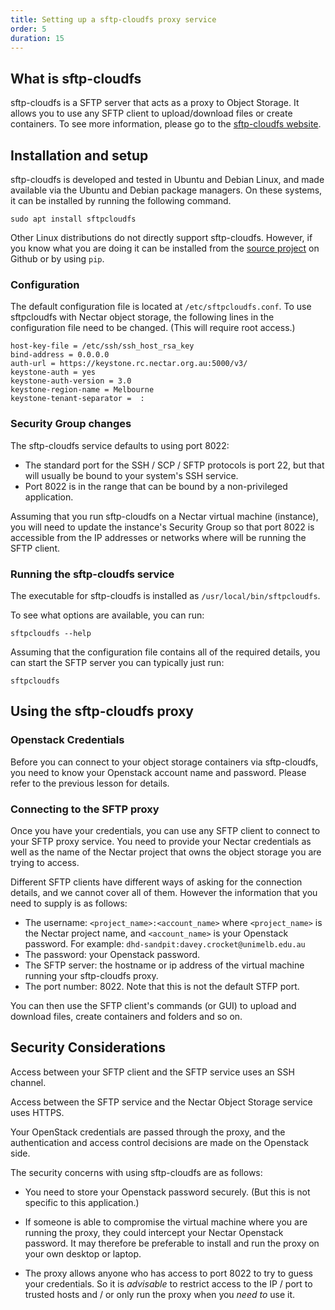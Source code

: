 ```yaml
---
title: Setting up a sftp-cloudfs proxy service
order: 5
duration: 15
---
```


## What is sftp-cloudfs

sftp-cloudfs is a SFTP server that acts as a proxy to Object Storage.  It
allows you to use any SFTP client to upload/download files or create
containers.  To see more information, please go to the
[sftp-cloudfs website](https://github.com/Memset/sftpcloudfs).

## Installation and setup

sftp-cloudfs is developed and tested in Ubuntu and Debian Linux, and made
available via the Ubuntu and Debian package managers.  On these systems,
it can be installed by running the following command.


```
sudo apt install sftpcloudfs
```

Other Linux distributions do not directly support sftp-cloudfs.  However,
if you know what you are doing it can be installed from the
[source project](https://github.com/memset/sftpcloudfs) on Github or
by using `pip`.

### Configuration

The default configuration file is located at `/etc/sftpcloudfs.conf`.  To
use sftpcloudfs with Nectar object storage, the following lines in the
configuration file need to be changed.  (This will require root access.)
  
```shell
host-key-file = /etc/ssh/ssh_host_rsa_key
bind-address = 0.0.0.0
auth-url = https://keystone.rc.nectar.org.au:5000/v3/
keystone-auth = yes
keystone-auth-version = 3.0
keystone-region-name = Melbourne
keystone-tenant-separator =  :
```

### Security Group changes

The sftp-cloudfs service defaults to using port 8022:

- The standard port for the SSH / SCP / SFTP protocols is port 22, but
  that will usually be bound to your system's SSH service.
- Port 8022 is in the range that can be bound by a non-privileged
  application.

Assuming that you run sftp-cloudfs on a Nectar virtual machine (instance),
you will need to update the instance's Security Group so that port 8022
is accessible from the IP addresses or networks where will be running
the SFTP client.

### Running the sftp-cloudfs service

The executable for sftp-cloudfs is installed as `/usr/local/bin/sftpcloudfs`.

To see what options are available, you can run:
```
sftpcloudfs --help
```

Assuming that the configuration file contains all of the required details,
you can start the SFTP server you can typically just run:
```
sftpcloudfs
```

## Using the sftp-cloudfs proxy

### Openstack Credentials

Before you can connect to your object storage containers via sftp-cloudfs,
you need to know your Openstack account name and password.  Please refer
to the previous lesson for details.

### Connecting to the SFTP proxy

Once you have your credentials, you can use any SFTP client to connect to
your SFTP proxy service.  You need to provide your Nectar credentials as
well as the name of the Nectar project that owns the object storage you
are trying to access.

Different SFTP clients have different ways of asking for the connection
details, and we cannot cover all of them.  However the information that
you need to supply is as follows:

- The username: `<project_name>:<account_name>` where `<project_name>` is
  the Nectar project name, and `<account_name>` is your Openstack password.
  For example: `dhd-sandpit:davey.crocket@unimelb.edu.au`
- The password: your Openstack password.
- The SFTP server: the hostname or ip address of the virtual machine running
  your sftp-cloudfs proxy.
- The port number: 8022.  Note that this is not the default STFP port.

You can then use the SFTP client's commands (or GUI) to upload and download
files, create containers and folders and so on.

## Security Considerations

Access between your SFTP client and the SFTP service uses an SSH channel.

Access between the SFTP service and the Nectar Object Storage service uses
HTTPS.

Your OpenStack credentials are passed through the proxy, and the authentication
and access control decisions are made on the Openstack side.

The security concerns with using sftp-cloudfs are as follows:

- You need to store your Openstack password securely.  (But this is not
  specific to this application.)

- If someone is able to compromise the virtual machine where you are running
  the proxy, they could intercept your Nectar Openstack password.  It may
  therefore be preferable to install and run the proxy on your own desktop
  or laptop.

- The proxy allows anyone who has access to port 8022 to try to guess your
  credentials.  So it is *advisable* to restrict access to the IP / port
  to trusted hosts and / or only run the proxy when you *need to* use it.

